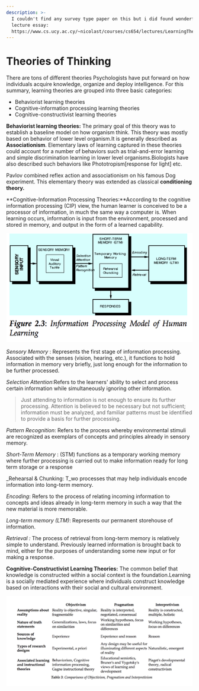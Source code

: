 ```yaml
---
description: >-
  I couldn't find any survey type paper on this but i did found wonderful
  lecture essay:
  https://www.cs.ucy.ac.cy/~nicolast/courses/cs654/lectures/LearningTheories.pdf
---
```


# Theories of Thinking

There are tons of different theories Psychologists have put forward on how individuals acquire knowledge, organize and deploy intelligence.   For this summary, learning theories are grouped into three basic categories:

* Behaviorist learning theories 
* Cognitive-information processing learning theories 
* Cognitive-constructivist learning theories

**Behaviorist learning theories:** The primary goal of this theory was to establish a baseline model on how organism think. This theory was mostly based on behavior of lower level organism.It is generally described as **Associationism**. Elementary laws of learning captured in these theories could account for a number of behaviors such as trial-and-error learning and simple discrimination learning in lower level organisms.Biologists have also described such behaviors like Phototropism\[response for light\] etc.

Pavlov combined reflex action and associationism on his famous Dog experiment. This elementary theory was extended as classical **conditioning theory.** 

**Cognitive-Information Processing Theories:**According to the cognitive information processing \(CIP\) view, the human learner is conceived to be a processor of information, in much the same way a computer is. When learning occurs, information is input from the environment, processed and stored in memory, and output in the form of a learned capability.  

![](.gitbook/assets/screen-shot-2019-01-08-at-11.51.04-am.png)

_Sensory Memory_ : Represents the first stage of information processing. Associated with the senses \(vision, hearing, etc.\), it functions to hold information in memory very briefly, just long enough for the information to be further processed.

_Selection Attention_:Refers to the learners' ability to select and process certain information while simultaneously ignoring other information. 

> Just attending to information is not enough to ensure its further processing. Attention is believed to be necessary but not sufficient; information must be analyzed, and familiar patterns must be identified to provide a basis for further processing.

_Pattern Recognition_: Refers to the process whereby environmental stimuli are recognized as exemplars of concepts and principles already in sensory memory.

_Short-Term Memory_ : \(STM\) functions as a temporary working memory where further processing is carried out to make information ready for long term storage or a response

_Rehearsal & Chunking: T_wo processes that may help individuals encode information into long-term memory.

_Encoding_: Refers to the process of relating incoming information to concepts and ideas already in long-term memory in such a way that the new material is more memorable.

_Long-term memory \(LTM\)_:  Represents our permanent storehouse of information.

_Retrieval  :_ The process of retrieval from long-term memory is relatively simple to understand. Previously learned information is brought back to mind, either for the purposes of understanding some new input or for making a response.

**Cognitive-Constructivist Learning Theories:**  The common belief that knowledge is constructed within a social context is the foundation.Learning is a socially mediated experience where individuals construct knowledge based on interactions with their social and cultural environment.

![Performance assessment for learning minds and machines](.gitbook/assets/screen-shot-2019-01-08-at-12.22.23-pm.png)

